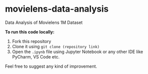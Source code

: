 # movielens-data-analysis

Data Analysis of Movielens 1M Dataset

**To run this code locally:**

1. Fork this repository
2. Clone it using `git clone (repository link)`
3. Open the `.ipynb` file using Jupyter Notebook or any other IDE like PyCharm, VS Code etc.

Feel free to suggest any kind of improvement.
